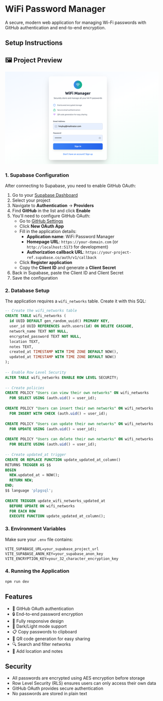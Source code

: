 # WiFi Password Manager

A secure, modern web application for managing Wi-Fi passwords with GitHub authentication and end-to-end encryption.

## Setup Instructions

## 🖼️ Project Preview

![WiFi Password Manager Screenshot](https://raw.githubusercontent.com/kishanit59/wifi_manager_demo/refs/heads/main/Screenshot%20from%202025-07-03%2000-14-54.png)

### 1. Supabase Configuration

After connecting to Supabase, you need to enable GitHub OAuth:

1. Go to your [Supabase Dashboard](https://supabase.com/dashboard)
2. Select your project
3. Navigate to **Authentication** → **Providers**
4. Find **GitHub** in the list and click **Enable**
5. You'll need to configure GitHub OAuth:
   - Go to [GitHub Settings](https://github.com/settings/developers)
   - Click **New OAuth App**
   - Fill in the application details:
     - **Application name**: WiFi Password Manager
     - **Homepage URL**: `https://your-domain.com` (or `http://localhost:5173` for development)
     - **Authorization callback URL**: `https://your-project-ref.supabase.co/auth/v1/callback`
   - Click **Register application**
   - Copy the **Client ID** and generate a **Client Secret**
6. Back in Supabase, paste the Client ID and Client Secret
7. Save the configuration

### 2. Database Setup

The application requires a `wifi_networks` table. Create it with this SQL:

```sql
-- Create the wifi_networks table
CREATE TABLE wifi_networks (
  id UUID DEFAULT gen_random_uuid() PRIMARY KEY,
  user_id UUID REFERENCES auth.users(id) ON DELETE CASCADE,
  network_name TEXT NOT NULL,
  encrypted_password TEXT NOT NULL,
  location TEXT,
  notes TEXT,
  created_at TIMESTAMP WITH TIME ZONE DEFAULT NOW(),
  updated_at TIMESTAMP WITH TIME ZONE DEFAULT NOW()
);

-- Enable Row Level Security
ALTER TABLE wifi_networks ENABLE ROW LEVEL SECURITY;

-- Create policies
CREATE POLICY "Users can view their own networks" ON wifi_networks
  FOR SELECT USING (auth.uid() = user_id);

CREATE POLICY "Users can insert their own networks" ON wifi_networks
  FOR INSERT WITH CHECK (auth.uid() = user_id);

CREATE POLICY "Users can update their own networks" ON wifi_networks
  FOR UPDATE USING (auth.uid() = user_id);

CREATE POLICY "Users can delete their own networks" ON wifi_networks
  FOR DELETE USING (auth.uid() = user_id);

-- Create updated_at trigger
CREATE OR REPLACE FUNCTION update_updated_at_column()
RETURNS TRIGGER AS $$
BEGIN
  NEW.updated_at = NOW();
  RETURN NEW;
END;
$$ language 'plpgsql';

CREATE TRIGGER update_wifi_networks_updated_at
  BEFORE UPDATE ON wifi_networks
  FOR EACH ROW
  EXECUTE FUNCTION update_updated_at_column();
```

### 3. Environment Variables

Make sure your `.env` file contains:

```
VITE_SUPABASE_URL=your_supabase_project_url
VITE_SUPABASE_ANON_KEY=your_supabase_anon_key
VITE_ENCRYPTION_KEY=your_32_character_encryption_key
```

### 4. Running the Application

```bash
npm run dev
```

## Features

- 🔐 GitHub OAuth authentication
- 🔒 End-to-end password encryption
- 📱 Fully responsive design
- 🌙 Dark/Light mode support
- 📋 Copy passwords to clipboard
- 📱 QR code generation for easy sharing
- 🔍 Search and filter networks
- 📝 Add location and notes

## Security

- All passwords are encrypted using AES encryption before storage
- Row Level Security (RLS) ensures users can only access their own data
- GitHub OAuth provides secure authentication
- No passwords are stored in plain text